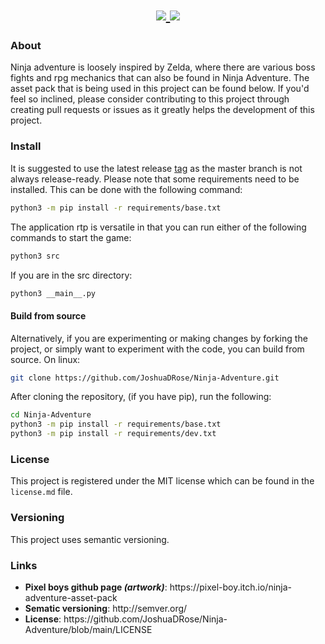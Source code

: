 <div align="center">
    <h1>
    <a href="https://joshuadrose.github.io/Ninja-Adventure/">
        <img src="https://img.shields.io/website?down_color=lightgrey&down_message=offline&style=for-the-badge&up_color=yellow&up_message=online&url=https%3A%2F%2Fjoshuadrose.github.io%2FNinja-Adventure%2F">
    </a>
    <a href="https://github.com/JoshuaDRose/Ninja-Adventure/blob/main/LICENSE">
        <img src="https://img.shields.io/github/license/JoshuaDRose/Ninja-Adventure?color=9cf&style=for-the-badge">
    </a>
    <a href="https://github.com/JoshuaDRose/Ninja-Adventure/releases"
        <img src='https://img.shields.io/github/v/release/JoshuaDRose/ninja-adventure?include_prereleases&sort=semver&style=for-the-badge'>
    </a>
    </h1>
</div>


<h3>About</h3>
<p align="left">
Ninja adventure is loosely inspired by Zelda, where there are various boss fights and
rpg mechanics that can also be found in Ninja Adventure. The asset pack that is being used
in this project can be found below. If you'd feel so inclined, please consider contributing to 
this project through creating pull requests or issues as it greatly helps the development of this project.
</p>

<h3>Install</h3>
It is suggested to use the latest release <a href=https://github.com/JoshuaDRose/Ninja-Adventure/tags>tag</a>
as the master branch is not always release-ready.
Please note that some requirements need to be installed. This can be done with the following command:

```sh
python3 -m pip install -r requirements/base.txt
```

The application rtp is versatile in that you can run either of the following commands to start the game:
```sh
python3 src
```
If you are in the src directory:
```sh
python3 __main__.py
```

<h4>Build from source</h4>
Alternatively, if you are experimenting or making changes by forking the project, or simply want 
to experiment with the code, you can build from source.
On linux:

```sh
git clone https://github.com/JoshuaDRose/Ninja-Adventure.git
```

After cloning the repository, (if you have pip), run the following:
```sh
cd Ninja-Adventure
python3 -m pip install -r requirements/base.txt
python3 -m pip install -r requirements/dev.txt
```


<h3>License</h3>
<p align="left">
This project is registered under the MIT license which can be found in the <code>license.md</code> file.
</p>

<p align="left">
<h3>Versioning</h3>
This project uses semantic versioning.
</p>

<p align="left">
<h3>Links</h3>
<ul>
<li><b>Pixel boys github page <i>(artwork)</i></b>: https://pixel-boy.itch.io/ninja-adventure-asset-pack </li>
<li><b>Sematic versioning</b>: http://semver.org/</li>
<li><b>License</b>: https://github.com/JoshuaDRose/Ninja-Adventure/blob/main/LICENSE</li>

